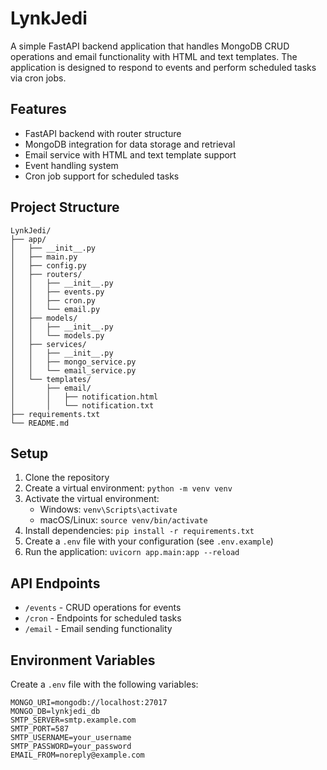 # LynkJedi

A simple FastAPI backend application that handles MongoDB CRUD operations and email functionality with HTML and text templates. The application is designed to respond to events and perform scheduled tasks via cron jobs.

## Features

- FastAPI backend with router structure
- MongoDB integration for data storage and retrieval
- Email service with HTML and text template support
- Event handling system
- Cron job support for scheduled tasks

## Project Structure

```
LynkJedi/
├── app/
│   ├── __init__.py
│   ├── main.py
│   ├── config.py
│   ├── routers/
│   │   ├── __init__.py
│   │   ├── events.py
│   │   ├── cron.py
│   │   └── email.py
│   ├── models/
│   │   ├── __init__.py
│   │   └── models.py
│   ├── services/
│   │   ├── __init__.py
│   │   ├── mongo_service.py
│   │   └── email_service.py
│   └── templates/
│       ├── email/
│       │   ├── notification.html
│       │   └── notification.txt
├── requirements.txt
└── README.md
```

## Setup

1. Clone the repository
2. Create a virtual environment: `python -m venv venv`
3. Activate the virtual environment: 
   - Windows: `venv\Scripts\activate`
   - macOS/Linux: `source venv/bin/activate`
4. Install dependencies: `pip install -r requirements.txt`
5. Create a `.env` file with your configuration (see `.env.example`)
6. Run the application: `uvicorn app.main:app --reload`

## API Endpoints

- `/events` - CRUD operations for events
- `/cron` - Endpoints for scheduled tasks
- `/email` - Email sending functionality

## Environment Variables

Create a `.env` file with the following variables:

```
MONGO_URI=mongodb://localhost:27017
MONGO_DB=lynkjedi_db
SMTP_SERVER=smtp.example.com
SMTP_PORT=587
SMTP_USERNAME=your_username
SMTP_PASSWORD=your_password
EMAIL_FROM=noreply@example.com
```
